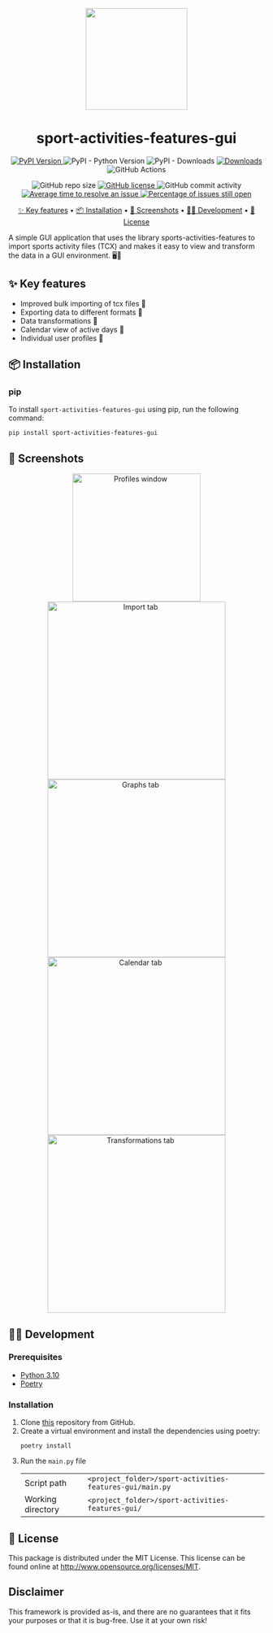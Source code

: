 <p align="center">
  <img width="200" src="https://raw.githubusercontent.com/firefly-cpp/sport-activities-features-gui/main/.github/logo/sport_activities.png">
</p>

<h1 align="center">
  sport-activities-features-gui
</h1>

<p align="center">
  <a href="https://pypi.python.org/pypi/sport-activities-features-gui">
    <img alt="PyPI Version" src="https://img.shields.io/pypi/v/sport-activities-features-gui.svg" />
  </a>
  <img alt="PyPI - Python Version" src="https://img.shields.io/pypi/pyversions/sport-activities-features-gui.svg" />
  <img alt="PyPI - Downloads" src="https://img.shields.io/pypi/dm/sport-activities-features-gui.svg" />
  <a href="https://pepy.tech/project/sport-activities-features-gui">
    <img alt="Downloads" src="https://pepy.tech/badge/sport-activities-features-gui" />
  </a>
  <img alt="GitHub Actions" src="https://github.com/firefly-cpp/sport-activities-features-gui/actions/workflows/test.yml/badge.svg" />
</p>

<p align="center">
  <img alt="GitHub repo size" src="https://img.shields.io/github/repo-size/firefly-cpp/sport-activities-features-gui" />
  <a href="https://github.com/firefly-cpp/sport-activities-features-gui/blob/master/LICENSE">
    <img alt="GitHub license" src="https://img.shields.io/github/license/firefly-cpp/sport-activities-features-gui.svg" />
  </a>
  <img alt="GitHub commit activity" src="https://img.shields.io/github/commit-activity/w/firefly-cpp/sport-activities-features-gui.svg" />
  <a href='http://isitmaintained.com/project/firefly-cpp/sport-activities-features-gui "Average time to resolve an issue"'>
    <img alt="Average time to resolve an issue" src="http://isitmaintained.com/badge/resolution/firefly-cpp/sport-activities-features-gui.svg" />
  </a>
  <a href='http://isitmaintained.com/project/firefly-cpp/sport-activities-features-gui "Percentage of issues still open"'>
    <img alt="Percentage of issues still open" src="http://isitmaintained.com/badge/open/firefly-cpp/sport-activities-features-gui.svg" />
  </a>
</p>

<p align="center">
  <a href="#-key-features">✨ Key features</a> •
  <a href="#-installation">📦 Installation</a> •
  <a href="#-screenshots">📸 Screenshots</a> •
  <a href="#-development">👩‍💻 Development</a> •
  <a href="#-license">🔑 License</a>
</p>

A simple GUI application that uses the library sports-activities-features to import sports activity files (TCX) and makes it easy to view and transform the data in a GUI environment. 🖥️🔄

## ✨ Key features
- Improved bulk importing of tcx files 📁
- Exporting data to different formats 💾
- Data transformations 🔄
- Calendar view of active days 📅
- Individual user profiles 👤

## 📦 Installation
### pip
To install `sport-activities-features-gui` using pip, run the following command:

```sh
pip install sport-activities-features-gui
```

## 📸 Screenshots
<p align="center">
  <img src="./screenshots/Screenshot_1.jpg" alt="Profiles window" width="252"/>
  <img src="./screenshots/Screenshot_2.jpg" alt="Import tab" width="350"/>
  <img src="./screenshots/Screenshot_3.jpg" alt="Graphs tab" width="350"/>
  <img src="./screenshots/Screenshot_4.jpg" alt="Calendar tab" width="350"/>
  <img src="./screenshots/Screenshot_5.jpg" alt="Transformations tab" width="350"/>
</p>

## 👩‍💻 Development
### Prerequisites
  - [Python 3.10](https://www.python.org/downloads/)
  - [Poetry](https://python-poetry.org/docs/#installation)

### Installation
<ol>
  <li>
    Clone <a href="https://github.com/firefly-cpp/sport-activities-features-gui">this</a> repository from GitHub.
  </li>
  <li>
    Create a virtual environment and install the dependencies using poetry:
    <pre><code>poetry install</code></pre>
  </li>
  <li>
    Run the <code>main.py</code> file
    <table>
      <tr>
        <td>Script path</td>
        <td><code>&ltproject_folder&gt/sport-activities-features-gui/main.py</code></td>
      </tr>
      <tr>
        <td>Working directory</td>
        <td><code>&ltproject_folder&gt/sport-activities-features-gui/</code></td>
      </tr>
    </table>
  </li>
</ol>


## 🔑 License
This package is distributed under the MIT License. This license can be found online at <http://www.opensource.org/licenses/MIT>.

## Disclaimer

This framework is provided as-is, and there are no guarantees that it fits your purposes or that it is bug-free. Use it at your own risk!
